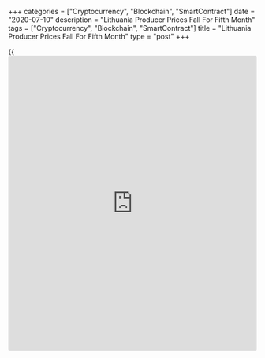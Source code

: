 +++
categories = ["Cryptocurrency", "Blockchain", "SmartContract"]
date = "2020-07-10"
description = "Lithuania Producer Prices Fall For Fifth Month"
tags = ["Cryptocurrency", "Blockchain", "SmartContract"]
title = "Lithuania Producer Prices Fall For Fifth Month"
type = "post"
+++

{{<iframe id="large-banner" src="https://www.bounty.group/#slide=20.0" width="100%" height="600" scrolling="no" style="border: 0px solid rgb(216, 221, 230); border-radius: 3px;">}}

Lithuania's producer prices declined for the fifth month in a row in
June, though at a softer pace, figures from Statistics Lithuania showed
on Friday.

The producer price index decreased 11.4 percent year-on-year in June,
following an 16.1 percent decrease in May.

The decline in prices was mainly due to an increase in prices for
refined petroleum products and a decrease in wood and wood products
prices, the agency said.

Excluding refined petroleum products, producer prices fell 3.4 percent
annually in June, following a 3.7 percent decline in the preceding
month.

Producer prices for products sold on the Lithuanian market decreased by
7.7 percent annually in June. Prices for products sold on the foreign
market fell by 13.8 percent from a year ago.

On a month-on-month basis, producer prices grew 2.7 percent in June,
after remaining unchanged in the prior month.

Separate data from the statistical office showed that the trade balance
logged a surplus of EUR 2.7 million in May versus a deficit of EUR 474.9
million in the last year.

In April, the trade surplus was EUR 34.8 million.

Exports declined 21.8 percent yearly in May, following a 20.1 percent
fall in April.

Imports decreased 34.4 percent annually in May, following a 28.6 percent
fall in the preceding month.

For comments and feedback [contact](https://www.playgroundfx.com/contact/): editorial@rtt[news](https://www.letsplayfx.com/blog/forex-news-website/).com

[Economic News][1]

 **What parts of the world are seeing the best (and worst) economic
performances lately? Click[here][2] to check out our [Econ Scorecard][2]
and find out! See up-to-the-moment [ranking](https://www.playgroundfx.com/blog/crypto-exchange-ranking/)s for the best and worst
performers in [GDP][3], [unemployment rate][4], [inflation][2] and much
more.**

   1. www.rtt[news](https://www.letsplayfx.com/blog/forex-news-website/).com/Content/EconomicNews.aspx
   2. www.rtt[news](https://www.letsplayfx.com/blog/forex-news-website/).com/economic-scorecard/world-rank/CPI/highest-performance.aspx
   3. www.rtt[news](https://www.letsplayfx.com/blog/forex-news-website/).com/economic-scorecard/world-rank/GDP/highest-performance.aspx
   4. www.rtt[news](https://www.letsplayfx.com/blog/forex-news-website/).com/economic-scorecard/world-rank/unemployment-rate/lowest-performance.aspx